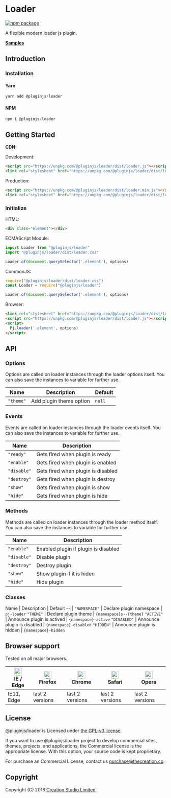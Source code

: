 # Loader

[![npm package](https://img.shields.io/npm/v/@pluginjs/loader.svg)](https://www.npmjs.com/package/@pluginjs/loader)

A flexible modern loader js plugin.

**[Samples](https://codesandbox.io/s/github/pluginjs/pluginjs/tree/master/modules/loader/samples)**

## Introduction

### Installation

#### Yarn

```javascript
yarn add @pluginjs/loader
```

#### NPM

```javascript
npm i @pluginjs/loader
```

## Getting Started

**CDN:**

Development:

```html
<script src="https://unpkg.com/@pluginjs/loader/dist/loader.js"></script>
<link rel="stylesheet" href="https://unpkg.com/@pluginjs/loader/dist/loader.css">
```

Production:

```html
<script src="https://unpkg.com/@pluginjs/loader/dist/loader.min.js"></script>
<link rel="stylesheet" href="https://unpkg.com/@pluginjs/loader/dist/loader.min.css">
```

### Initialize

HTML:

```html
<div class="element"></div>
```

ECMAScript Module:

```javascript
import Loader from "@pluginjs/loader"
import "@pluginjs/loader/dist/loader.css"

Loader.of(document.querySelector('.element'), options)
```

CommonJS:

```javascript
require("@pluginjs/loader/dist/loader.css")
const Loader = require("@pluginjs/loader")

Loader.of(document.querySelector('.element'), options)
```

Browser:

```html
<link rel="stylesheet" href="https://unpkg.com/@pluginjs/loader/dist/loader.css">
<script src="https://unpkg.com/@pluginjs/loader/dist/loader.js"></script>
<script>
  Pj.loader('.element', options)
</script>
```

## API

### Options

Options are called on loader instances through the loader options itself.
You can also save the instances to variable for further use.

Name | Description | Default
--|--|--
`"theme"` | Add plugin theme option | `null`

### Events

Events are called on loader instances through the loader events itself.
You can also save the instances to variable for further use.

Name | Description
--|--
`"ready"` | Gets fired when plugin is ready
`"enable"` | Gets fired when plugin is enabled
`"disable"` | Gets fired when plugin is disabled
`"destroy"` | Gets fired when plugin is destroy
`"show"` | Gets fired when plugin is show
`"hide"` | Gets fired when plugin is hide

### Methods

Methods are called on loader instances through the loader method itself.
You can also save the instances to variable for further use.

Name | Description
--|--
`"enable"` | Enabled plugin if plugin is disabled
`"disable"` | Disable plugin
`"destroy"` | Destroy plugin
`"show"` | Show plugin if it is hiden
`"hide"` | Hide plugin

### Classes

Name | Description | Default
--||
`"NAMESPACE"` | Declare plugin namespace | `pj-loader`
`"THEME"` | Declare plugin theme | `{namespace}s--{theme}`
`"ACTIVE"` | Announce plugin is actived | `{namespace}-active`
`"DISABLED"` | Announce plugin is disabled | `{namespace}-disabled`
`"HIDDEN"` | Announce plugin is hidden | `{namespace}-hidden`

## Browser support

Tested on all major browsers.

| [<img src="https://raw.githubusercontent.com/alrra/browser-logos/master/src/edge/edge_48x48.png" alt="IE / Edge" width="24px" height="24px" />](http://godban.github.io/browsers-support-badges/)</br>IE / Edge | [<img src="https://raw.githubusercontent.com/alrra/browser-logos/master/src/firefox/firefox_48x48.png" alt="Firefox" width="24px" height="24px" />](http://godban.github.io/browsers-support-badges/)</br>Firefox | [<img src="https://raw.githubusercontent.com/alrra/browser-logos/master/src/chrome/chrome_48x48.png" alt="Chrome" width="24px" height="24px" />](http://godban.github.io/browsers-support-badges/)</br>Chrome | [<img src="https://raw.githubusercontent.com/alrra/browser-logos/master/src/safari/safari_48x48.png" alt="Safari" width="24px" height="24px" />](http://godban.github.io/browsers-support-badges/)</br>Safari | [<img src="https://raw.githubusercontent.com/alrra/browser-logos/master/src/opera/opera_48x48.png" alt="Opera" width="24px" height="24px" />](http://godban.github.io/browsers-support-badges/)</br>Opera |
| --------- | --------- | --------- | --------- | --------- |
| IE11, Edge| last 2 versions| last 2 versions| last 2 versions| last 2 versions|

## License

@pluginjs/loader is Licensed under [the GPL-v3 license](LICENSE).

If you want to use @pluginjs/loader project to develop commercial sites, themes, projects, and applications, the Commercial license is the appropriate license. With this option, your source code is kept proprietary.

For purchase an Commercial License, contact us purchase@thecreation.co.

## Copyright

Copyright (C) 2018 [Creation Studio Limited](creationstudio.com).